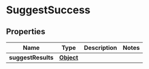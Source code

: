 
# SuggestSuccess

## Properties
Name | Type | Description | Notes
------------ | ------------- | ------------- | -------------
**suggestResults** | [**Object**](.md) |  | 



